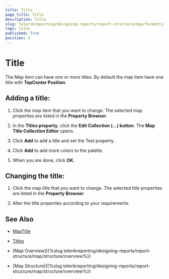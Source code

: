 ```yaml
---
title: Title
page_title: Title 
description: Title
slug: telerikreporting/designing-reports/report-structure/map/formatting-a-map/title
tags: title
published: True
position: 2
---
```


# Title

The Map item can have one or more titles. By default the map item have one title with __TopCenter Position__. 

## Adding a title:

1. Click the map item that you want to change. The selected map properties are listed in the __Property Browser__. 

1. In the __Titles property__, click the __Edit Collection (…) button__. The __Map Title Collection Editor__ opens. 

1. Click __Add__ to add a title and set the Text property. 

1. Click __Add__ to add more colors to the palette. 

1. When you are done, click __OK__. 

## Changing the title:

1. Click the map title that you want to change. The selected title properties are listed in the __Property Browser__. 

1. Alter the title properties according to your requirements. 

## See Also
 
* [MapTitle](/reporting/api/Telerik.Reporting.MapTitle)  

* [Titles](/reporting/api/Telerik.Reporting.Map#Telerik_Reporting_Map_Titles) 

* [Map Overview]({%slug telerikreporting/designing-reports/report-structure/map/structure/overview%})

* [Map Structure]({%slug telerikreporting/designing-reports/report-structure/map/structure/overview%})
